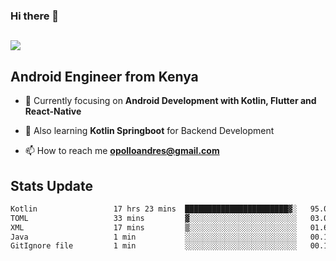 ### Hi there 👋
<h2 align="left"><img src="https://readme-typing-svg.herokuapp.com?color='blue'&lines=I'm+Andrew+Opollo😊;Welcome+to+my+Github😜"> </h2>

## Android Engineer from Kenya


- 🌱 Currently focusing on **Android Development with Kotlin, Flutter and React-Native**

- 🔭 Also learning **Kotlin Springboot** for Backend Development

- 📫 How to reach me **opolloandres@gmail.com**


## Stats Update
<!--START_SECTION:waka-->

```txt
Kotlin                 17 hrs 23 mins  ███████████████████████▓░   95.02 %
TOML                   33 mins         ▓░░░░░░░░░░░░░░░░░░░░░░░░   03.04 %
XML                    17 mins         ▒░░░░░░░░░░░░░░░░░░░░░░░░   01.63 %
Java                   1 min           ░░░░░░░░░░░░░░░░░░░░░░░░░   00.18 %
GitIgnore file         1 min           ░░░░░░░░░░░░░░░░░░░░░░░░░   00.10 %
```

<!--END_SECTION:waka-->



